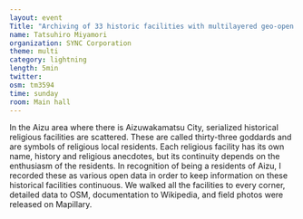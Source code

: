 ```yaml
---
layout: event
Title: "Archiving of 33 historic facilities with multilayered geo-open data."
name: Tatsuhiro Miyamori
organization: SYNC Corporation
theme: multi
category: lightning
length: 5min
twitter:
osm: tm3594
time: sunday
room: Main hall
---
```

In the Aizu area where there is Aizuwakamatsu City, serialized historical religious facilities are scattered.
These are called thirty-three goddards and are symbols of religious local residents.
Each religious facility has its own name, history and religious anecdotes, but its continuity depends on the enthusiasm of the residents.
In recognition of being a residents of Aizu, I recorded these as various open data in order to keep information on these historical facilities continuous.
We walked all the facilities to every corner, detailed data to OSM, documentation to Wikipedia, and field photos were released on Mapillary.
